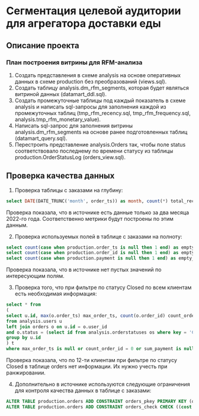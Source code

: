 # Сегментация целевой аудитории для агрегатора доставки еды

## Описание проекта

### План построения витрины для RFM-анализа
1. Создать представления в схеме analysis на основе оперативных данных в схеме production без преобразований (views.sql).
2. Создать таблицу analysis.dm_rfm_segments, которая будет являться витриной данных (datamart_ddl.sql).
3. Создать промежуточные таблицы под каждый показатель в схеме analysis и написать sql-запросы для заполнения каждой из промежуточных таблиц (tmp_rfm_recency.sql, tmp_rfm_frequency.sql, analysis.tmp_rfm_monetary_value).
4. Написать sql-запрос для заполнения витрины analysis.dm_rfm_segments на основе ранее подготовленных таблиц (datamart_query.sql).
5. Перестроить представление analysis.Orders так, чтобы поле status соответствовало последнему по времени статусу из таблицы production.OrderStatusLog (orders_view.sql).


## Проверка качества данных
1. Проверка таблицы с заказами на глубину:
```sql
select DATE(DATE_TRUNC('month', order_ts)) as month, count(*) total_records from production.orders group by month order by month;
```
Проверка показала, что в источнике есть данные только за два месяца 2022-го года. 
Соответственно метрики будут построены по этим данным.

2. Проверка используемых полей в таблице с заказами на полноту:
```sql
select count(case when production.order_ts is null then 1 end) as empty_val_cnt from orders;
select count(case when production.order_id is null then 1 end) as empty_val_cnt from orders;
select count(case when production.payment is null then 1 end) as empty_val_cnt from orders;
```
Проверка показала, что в источнике нет пустых значений по интересующим полям.

3. Проверка того, что при фильтре по статусу Closed по всем клиентам есть необходимая информация:
```sql
select * from
(
select u.id, max(o.order_ts) max_order_ts, count(o.order_id) count_order_id, sum(o.payment) sum_payment
from analysis.users u
left join orders o on u.id = o.user_id 
and o.status = (select id from analysis.orderstatuses os where key = 'Closed')
group by u.id
) t
where max_order_ts is null or count_order_id = 0 or sum_payment is null;
```
Проверка показала, что по 12-ти клиентам при фильтре по статусу Closed в таблице orders нет информации. Их нужно учесть при ранжировании.

4. Дополнительно в источнике используются следующие ограничения для контроля качества данных в таблице с заказами:
```sql
ALTER TABLE production.orders ADD CONSTRAINT orders_pkey PRIMARY KEY (order_id);
ALTER TABLE production.orders ADD CONSTRAINT orders_check CHECK ((cost = (payment + bonus_payment)));
```

